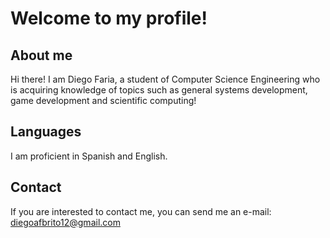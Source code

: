 # Welcome to my profile!

## About me

Hi there! I am Diego Faria, a student of Computer Science Engineering who is acquiring knowledge of topics such as general systems development, game development and scientific computing!

## Languages

I am proficient in Spanish and English.

## Contact

If you are interested to contact me, you can send me an e-mail: diegoafbrito12@gmail.com
